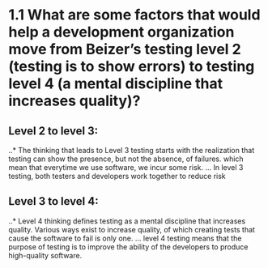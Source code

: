 #  1.1 What are some factors that would help a development organization move from Beizer’s testing level 2 (testing is to show errors) to testing level 4 (a mental discipline that increases quality)?

## Level 2 to level 3:
..* The thinking that leads to Level 3 testing starts with the realization that testing can show the presence, but not the absence, of failures. which mean that everytime we use software, we incur some risk.
... In level 3 testing, both testers and developers work together to reduce risk
## Level 3 to level 4:
..* Level 4 thinking defines testing as a mental discipline that increases quality. Various ways exist to increase quality, of which creating tests that cause the software to fail is only one.
... level 4 testing means that the purpose of testing is to improve the ability of the developers to produce high-quality software.

